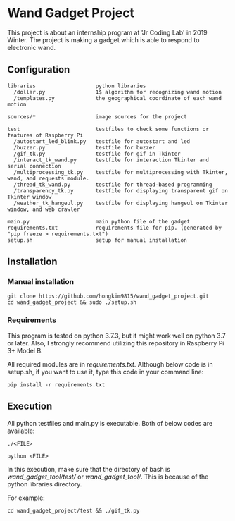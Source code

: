 # Wand Gadget Project
This project is about an internship program at 'Jr Coding Lab' in 2019 Winter.
The project is making a gadget which is able to respond to electronic wand.

## Configuration
```
libraries                   python libraries
  /dollar.py                1$ algorithm for recognizing wand motion
  /templates.py             the geographical coordinate of each wand motion
  
sources/*                   image sources for the project
  
test                        testfiles to check some functions or features of Raspberry Pi
  /autostart_led_blink.py   testfile for autostart and led
  /buzzer.py                testfile for buzzer
  /gif_tk.py                testfile for gif in Tkinter
  /interact_tk_wand.py      testfile for interaction Tkinter and serial connection
  /multiprocessing_tk.py    testfile for multiprocessing with Tkinter, wand, and requests module.
  /thread_tk_wand.py        testfile for thread-based programming
  /transparency_tk.py       testfile for displaying transparent gif on Tkinter window
  /weather_tk_hangeul.py    testfile for displaying hangeul on Tkinter window, and web crawler
  
main.py                     main python file of the gadget
requirements.txt            requirements file for pip. (generated by "pip freeze > requirements.txt")
setup.sh                    setup for manual installation
```

## Installation

### Manual installation

```
git clone https://github.com/hongkim9815/wand_gadget_project.git
cd wand_gadget_project && sudo ./setup.sh
```

### Requirements

This program is tested on python 3.7.3, but it might work well on python 3.7 or later.
Also, I strongly recommend utilizing this repository in Raspberry Pi 3+ Model B.

All required modules are in _requirements.txt_.
Although below code is in setup.sh, if you want to use it, type this code in your command line:

```
pip install -r requirements.txt
```


## Execution

All python testfiles and main.py is executable.
Both of below codes are available:

```
./<FILE>
```

```
python <FILE>
```

In this execution, make sure that the directory of bash is _wand\_gadget\_tool/test/_ or _wand\_gadget\_tool/_.
This is because of the python libraries directory.

For example:

```
cd wand_gadget_project/test && ./gif_tk.py
```
